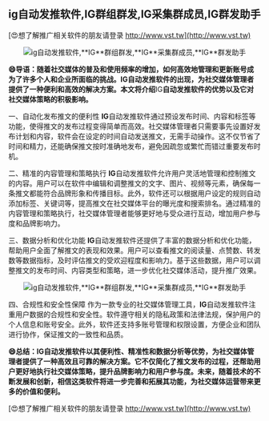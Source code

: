 ## **ig自动发推软件,**IG**群组群发,**IG**采集群成员,**IG**群发助手**

[😍想了解推广相关软件的朋友请登录 http://www.vst.tw](http://www.vst.tw)

 <center><img src="https://vst.tw/MP4/tuiguang/png/3.png" alt="ig自动发推软件,**IG**群组群发,**IG**采集群成员,**IG**群发助手"></center>

**😄导语：随着社交媒体的普及和使用频率的增加，如何高效地管理和更新账号成为了许多个人和企业所面临的挑战。**IG**自动发推软件的出现，为社交媒体管理者提供了一种便利和高效的解决方案。本文将介绍**IG**自动发推软件的优势以及它对社交媒体策略的积极影响。**

一、自动化发布推文的便利性
**IG**自动发推软件通过预设发布时间、内容和标签等功能，使得推文的发布过程变得简单而高效。社交媒体管理者只需要事先设置好发布计划和内容，软件会在设定的时间自动发送推文，无需手动操作。这不仅节省了时间和精力，还能确保推文按时准确地发布，避免因疏忽或繁忙而错过重要发布时机。

二、精准的内容管理和策略执行
**IG**自动发推软件允许用户灵活地管理和控制推文的内容。用户可以在软件中编辑和调整推文的文字、图片、视频等元素，确保每一条推文都能符合品牌形象和传播目标。此外，软件还可以根据用户设定的规则自动添加标签、关键词等，提高推文在社交媒体平台的曝光度和搜索排名。通过精准的内容管理和策略执行，社交媒体管理者能够更好地与受众进行互动，增加用户参与度和品牌影响力。

三、数据分析和优化功能
**IG**自动发推软件还提供了丰富的数据分析和优化功能，帮助用户全面了解推文的表现和效果。用户可以查看推文的阅读量、点赞数、转发数等数据指标，及时评估推文的受欢迎程度和影响力。基于这些数据，用户可以调整推文的发布时间、内容类型和策略，进一步优化社交媒体活动，提升推广效果。

 <center><img src="https://vst.tw/MP4/tuiguang/png/4.png" alt="ig自动发推软件,**IG**群组群发,**IG**采集群成员,**IG**群发助手"></center>

四、合规性和安全性保障
作为一款专业的社交媒体管理工具，**IG**自动发推软件注重用户数据的合规性和安全性。软件遵守相关的隐私政策和法律法规，保护用户的个人信息和账号安全。此外，软件还支持多账号管理和权限设置，方便企业和团队进行协作，保证推文的一致性和品质。

**😄总结：**IG**自动发推软件以其便利性、精准性和数据分析等优势，为社交媒体管理者提供了一种高效且可靠的解决方案。它不仅简化了推文发布的过程，还帮助用户更好地执行社交媒体策略，提升品牌影响力和用户参与度。未来，随着技术的不断发展和创新，相信这类软件将进一步完善和拓展其功能，为社交媒体运营带来更多的价值和便利。**

[😍想了解推广相关软件的朋友请登录 http://www.vst.tw](http://www.vst.tw)



